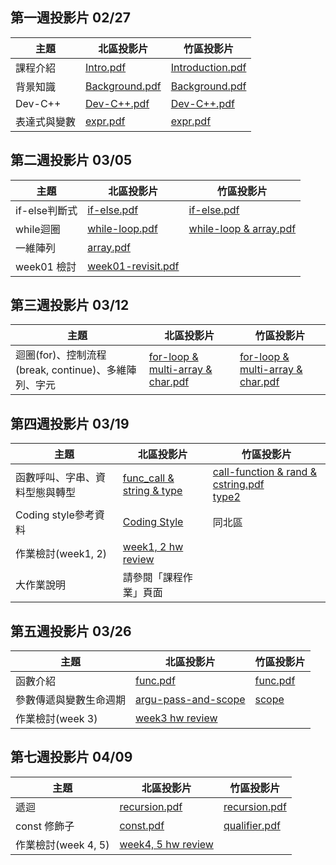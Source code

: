 ## 第一週投影片 02/27

| 主題         | 北區投影片                                                                      | 竹區投影片                                                                                |
| ----         | ----                                                                            | ----                                                                                      |
| 課程介紹     | [Intro.pdf](https://drive.google.com/open?id=0B13ab_fQ7QbjNzFpNkI5YVdlSG8)      | [Introduction.pdf](https://goo.gl/HGnbE6)                                                 |
| 背景知識     | [Background.pdf](https://drive.google.com/open?id=0B13ab_fQ7QbjTVpROVFmVnEtV0E) | [Background.pdf](https://goo.gl/tFkA5x)                                                   |
| Dev-C++      | [Dev-C++.pdf](https://drive.google.com/open?id=0B13ab_fQ7QbjbHd4alFORmJvenc)    | [Dev-C++.pdf](https://goo.gl/mqJXLV)                                                      |
| 表達式與變數 | [expr.pdf](https://drive.google.com/open?id=0B13ab_fQ7QbjYnRJX0NYUjBPdlU)       | [expr.pdf](https://drive.google.com/file/d/0Bzxow2VOUeFGeGpyektScnJXQnc/view?usp=sharing) |

## 第二週投影片 03/05

| 主題          | 北區投影片                                                                          | 竹區投影片                                      |
| ----          | ----                                                                                | ----                                            |
| if-else判斷式 | [if-else.pdf](https://goo.gl/evl4O3)                                                | [if-else.pdf](https://goo.gl/hWsC4m)            |
| while迴圈     | [while-loop.pdf](https://goo.gl/uvMD3L)                                             | [while-loop & array.pdf](https://goo.gl/edZKqg) |
| 一維陣列      | [array.pdf](https://goo.gl/Vf4q2U)                                                  |                                                 |
| week01 檢討   | [week01-revisit.pdf](https://drive.google.com/open?id=0B13ab_fQ7QbjZWtYOGVrU0dWTWs) |                                                 |

## 第三週投影片 03/12

| 主題                                                 | 北區投影片                                                                                                         | 竹區投影片                                                 |
| ----                                                 | ----                                                                                                               | ----                                                       |
| 迴圈(for)、控制流程(break, continue)、多維陣列、字元 | [for-loop & multi-array & char.pdf](https://drive.google.com/file/d/0B13ab_fQ7QbjYlpNRmpmQm5oeGc/view?usp=sharing) | [for-loop & multi-array & char.pdf](https://goo.gl/gYgv7E) |

## 第四週投影片 03/19

| 主題                           | 北區投影片                                                                            | 竹區投影片                                                  |
| ----                           | ----                                                                                  | ----                                                        |
| 函數呼叫、字串、資料型態與轉型 | [func_call & string & type](http://www.csie.ntu.edu.tw/~b04902031/sprout_0319.html#1) | [call-function & rand & cstring.pdf](https://goo.gl/XZC4xm)    <br>[type2](https://drive.google.com/open?id=0Bzxow2VOUeFGZGo3TjNDNTA1TE0) |
| Coding style參考資料           | [Coding Style](http://goo.gl/R1aeIL)                                                  | 同北區                                                      |
| 作業檢討(week1, 2)             | [week1, 2 hw review](https://goo.gl/a6kVM3)                                           |                                                             |
| 大作業說明                     |請參閱「課程作業」頁面         |                                                                                   |
## 第五週投影片 03/26

| 主題                           | 北區投影片                                                                            | 竹區投影片                                                  |
| ----                           | ----                                                                                  | ----                                                        |
| 函數介紹 | [func.pdf](https://goo.gl/uuq0nm) | [func.pdf](https://goo.gl/IXyzDr)                                                      |
| 參數傳遞與變數生命週期           | [argu-pass-and-scope](https://goo.gl/d1v3aY)                                                  | [scope](https://drive.google.com/file/d/0B9UPSRcSqHjpVEtFYy1DVGttYnM/view?usp=sharing)|                                                       |
| 作業檢討(week 3)               |   [week3 hw review](https://goo.gl/ysOgMJ)   |        |
## 第七週投影片 04/09

| 主題                           | 北區投影片                                                                            | 竹區投影片                                                  |
| ----                           | ----                                                                                  | ----                                                        |
| 遞迴                           | [recursion.pdf](https://drive.google.com/open?id=0B13ab_fQ7QbjTDFxTC15M1VMQU0)        | [recursion.pdf](https://goo.gl/uyZacw)                                                            |
| const 修飾子                   | [const.pdf](https://drive.google.com/open?id=0B13ab_fQ7QbjY1BGOTBsSnVha1k)            | [qualifier.pdf](https://goo.gl/Bx2obT)                                                            |
| 作業檢討(week 4, 5)               |   [week4, 5 hw review](https://goo.gl/CJPU3D)   |        |
